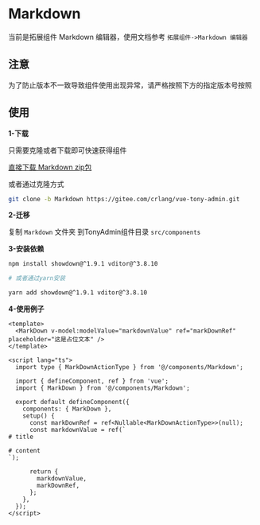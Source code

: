# Markdown

当前是拓展组件 Markdown 编辑器，使用文档参考 `拓展组件->Markdown 编辑器`

## 注意

为了防止版本不一致导致组件使用出现异常，请严格按照下方的指定版本号按照

## 使用


**1-下载**

只需要克隆或者下载即可快速获得组件

[直接下载 Markdown zip包](https://codeload.github.com/crlang/vue-tony-admin/zip/refs/heads/Markdown)

或者通过克隆方式

```bash
git clone -b Markdown https://gitee.com/crlang/vue-tony-admin.git
```

**2-迁移**

复制 `Markdown` 文件夹 到TonyAdmin组件目录 `src/components`

**3-安装依赖**

```bash
npm install showdown@^1.9.1 vditor@^3.8.10

# 或者通过yarn安装

yarn add showdown@^1.9.1 vditor@^3.8.10
```

**4-使用例子**

```vue
<template>
  <MarkDown v-model:modelValue="markdownValue" ref="markDownRef" placeholder="这是占位文本" />
</template>

<script lang="ts">
  import type { MarkDownActionType } from '@/components/Markdown';

  import { defineComponent, ref } from 'vue';
  import { MarkDown } from '@/components/Markdown';

  export default defineComponent({
    components: { MarkDown },
    setup() {
      const markDownRef = ref<Nullable<MarkDownActionType>>(null);
      const markdownValue = ref(`
# title

# content
`);

      return {
        markdownValue,
        markDownRef,
      };
    },
  });
</script>
```
